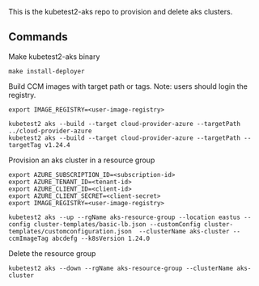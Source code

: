 This is the kubetest2-aks repo to provision and delete aks clusters.

## Commands
Make kubetest2-aks binary
```
make install-deployer
```

Build CCM images with target path or tags. Note: users should login the registry.
```
export IMAGE_REGISTRY=<user-image-registry>

kubetest2 aks --build --target cloud-provider-azure --targetPath ../cloud-provider-azure
kubetest2 aks --build --target cloud-provider-azure --targetPath --targetTag v1.24.4
```

Provision an aks cluster in a resource group
```
export AZURE_SUBSCRIPTION_ID=<subscription-id>
export AZURE_TENANT_ID=<tenant-id>
export AZURE_CLIENT_ID=<client-id>
export AZURE_CLIENT_SECRET=<client-secret>
export IMAGE_REGISTRY=<user-image-registry>

kubetest2 aks --up --rgName aks-resource-group --location eastus --config cluster-templates/basic-lb.json --customConfig cluster-templates/customconfiguration.json  --clusterName aks-cluster --ccmImageTag abcdefg --k8sVersion 1.24.0
```

Delete the resource group
```
kubetest2 aks --down --rgName aks-resource-group --clusterName aks-cluster
```
